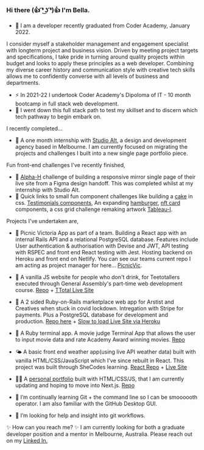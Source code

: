 ### Hi there (👍 ͡❛ ͜ʖ ͡❛)👍 I'm Bella.

- 🙌 I am a developer recently graduated from Coder Academy, January 2022.

I consider myself a stakeholder management and engagement specialist with longterm project and business vision.
Driven by meeting project targets and specifications, I take pride in turning around quality projects within budget and looks to apply these principles as a web developer.
Combining my diverse career history and communication style with creative tech skills allows me to confidently converse with all levels of business and departments.

- ⚡ In 2021-22 I undertook Coder Academy's Dipoloma of IT - 10 month bootcamp in full stack web development.
- 🍔 I went down this full stack path to test my skillset and to discern which tech pathway to begin embark on.

I recently completed...
- 🎉 A one month internship with [Studio Alt](https://studioalt.com.au), a design and development agency based in Melbourne. I am currently focused on migrating the projects and challenges I built into a new single page portfolio piece.

Fun front-end challenges I've recently finished,
- 💄 [Alpha-H](https://github.com/leberSmeaton/alphah-1) challenge of building a responsive mirror single page of their live site from a Figma design handoff. This was completed whilst at my internship with Studio Alt.
- 🎂 Quick links to small fun component challenges like building a [cake](https://github.com/leberSmeaton/cake) in css. [Testimonials components](https://github.com/leberSmeaton/testimonials), An expanding [hamburger](https://github.com/leberSmeaton/hamburger), [nft card](https://github.com/leberSmeaton/ntf-card-many) components, a css grid challenge remaking artwork [Tableau-I](https://github.com/leberSmeaton/tableau-grid).

Projects I've undertaken are,
- 🌱 Picnic Victoria App as part of a team. Building a React app with an internal Rails API and a relational PostgreSQL database. Features include User authentication & authorisation with Devise and JWT, API testing with RSPEC and front end React testing with Jest. Hosting backend on Heroku and front end on Netlify. You can see our teams current repo I am acting as project manager for here... [PicnicVic](https://github.com/PicnicVic).

- 🍺 A vanilla JS website for people who don't drink, for Teetotallers executed through General Assembly's part-time web development course. [Repo](https://github.com/leberSmeaton/TTotal) + [TTotal Live Site](https://vigilant-tereshkova-e7ec07.netlify.app)
- 🛒 A 2 sided Ruby-on-Rails marketplace web app for Arstist and Creatives when stuck in covid lockdown. Intregation with Stripe for payments. Plus a PostgreSQL database for development and production. [Repo here](https://github.com/leberSmeaton/lcm) + [Slow to load Live Site via Heroku](https://bellas-lcm.herokuapp.com)
- 🍿 A Ruby terminal app. A movie judge Terminal App that allows the user to input movie data and rate Academy Award winning movies. [Repo](https://github.com/leberSmeaton/oscars-terminal-app)
- 🌤 A basic front end weather app(using live API weather data) built with vanilla HTML/CSS/JavaScript which I've since rebuilt in React. This project was built through SheCodes learning. [React Repo](https://github.com/leberSmeaton/weather-react) + [Live Site](https://elated-easley-a2038c.netlify.app)
- 👯‍♀️ A [personal portfolio](https://bella-leber-smeaton-portfolio.netlify.app) built with HTML/CSS/JS, that I am currently updating and hoping to move into Next.js. [Repo](https://github.com/leberSmeaton/portfolioT1A2)

- 🌱 I’m continually learning Git + the command line so I can be smoooooth operator. I am also familiar with the GitHub Desktop GUI. 

- 🤔 I’m looking for help and insight into git workflows.


✨ How can you reach me? ✨ 
I am currently looking for both a graduate developer position and a mentor in Melbourne, Australia. 
Please reach out on my [Linked In.](https://www.linkedin.com/in/bella-leber-smeaton/)


